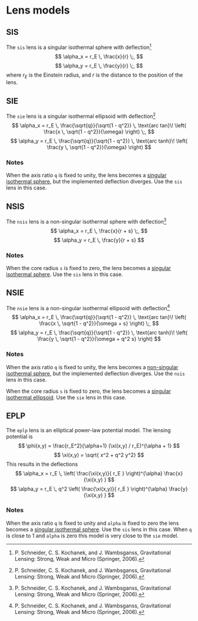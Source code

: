 Lens models
===========

SIS
---

The `sis` lens is a singular isothermal sphere with deflection[^1]
$$
    \alpha_x = r_E \, \frac{x}{r} \;,
$$
$$
    \alpha_y = r_E \, \frac{y}{r} \;,
$$
where $r_E$ is the Einstein radius, and $r$ is the distance to the position of
the lens.


SIE
---

The `sie` lens is a singular isothermal ellipsoid with deflection[^1]
$$
    \alpha_x = r_E \, \frac{\sqrt{q}}{\sqrt{1 - q^2}} \,
        \text{arc tan}\! \left( \frac{x \, \sqrt{1 - q^2}}{\omega} \right) \;,
$$
$$
    \alpha_y = r_E \, \frac{\sqrt{q}}{\sqrt{1 - q^2}} \,
        \text{arc tanh}\! \left( \frac{y \, \sqrt{1 - q^2}}{\omega} \right)
$$

### Notes

When the axis ratio `q` is fixed to unity, the lens becomes a
[singular isothermal sphere](#sis), but the implemented deflection diverges.
Use the `sis` lens in this case.


NSIS
----

The `nsis` lens is a non-singular isothermal sphere with deflection[^1]
$$
    \alpha_x = r_E \, \frac{x}{r + s} \;,
$$
$$
    \alpha_y = r_E \, \frac{y}{r + s}
$$

### Notes

When the core radius `s` is fixed to zero, the lens becomes a
[singular isothermal sphere](#sis). Use the `sis` lens in this case.


NSIE
----

The `nsie` lens is a non-singular isothermal ellipsoid with deflection[^1]
$$
    \alpha_x = r_E \, \frac{\sqrt{q}}{\sqrt{1 - q^2}} \,
        \text{arc tan}\! \left( \frac{x \, \sqrt{1 - q^2}}{\omega + s} \right) \;,
$$
$$
    \alpha_y = r_E \, \frac{\sqrt{q}}{\sqrt{1 - q^2}} \,
        \text{arc tanh}\! \left( \frac{y \, \sqrt{1 - q^2}}{\omega + q^2 s} \right)
$$

### Notes

When the axis ratio `q` is fixed to unity, the lens becomes a
[non-singular isothermal sphere](#nsis), but the implemented deflection
diverges. Use the `nsis` lens in this case.

When the core radius `s` is fixed to zero, the lens becomes a
[singular isothermal ellipsoid](#sie). Use the `sie` lens in this case.

EPLP
----

The `eplp` lens is an elliptical power-law potential model.  The 
lensing potential is
$$
  \phi(x,y) = \frac{r_E^2}{\alpha+1} (\xi(x,y) / r_E)^{\alpha + 1}
$$
$$
  \xi(x,y) = \sqrt{ x^2 + q^2 y^2}
  $$
  This results in the deflections
  $$
    \alpha_x = r_E \, \left( \frac{\xi(x,y)}{ r_E } \right)^{\alpha} \frac{x}{\xi(x,y) }
$$
$$
    \alpha_y = r_E \, q^2 \left( \frac{\xi(x,y)}{ r_E } \right)^{\alpha} \frac{y}{\xi(x,y) }
$$

### Notes

When the axis ratio `q` is fixed to unity and `alpha` is fixed to zero
the lens becomes a [singular isothermal sphere](#sis).  Use the `sis`
lens in this case.  When `q` is close to 1 and `alpha` is zero this
model is very close to the `sie` model.



[^1]: P. Schneider, C. S. Kochanek, and J. Wambsganss, Gravitational Lensing:
      Strong, Weak and Micro (Springer, 2006).
